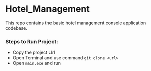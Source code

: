 # Hotel_Management
This repo contains the basic hotel management console application codebase.
### Steps to Run Project:
* Copy the project Url
* Open Terminal and use command `git clone <url>`
* Open `main.exe` and run

